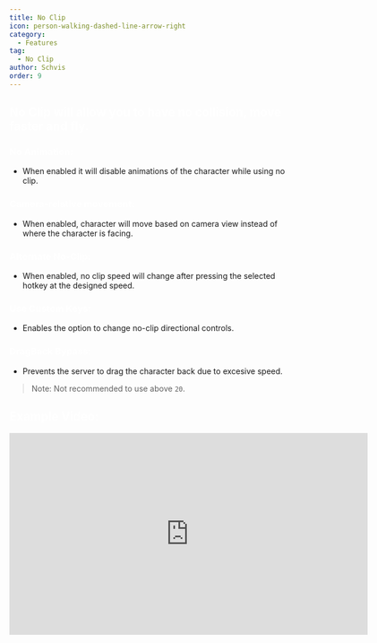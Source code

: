 ```yaml
---
title: No Clip
icon: person-walking-dashed-line-arrow-right
category:
  - Features
tag:
  - No Clip
author: Schvis
order: 9
---
```


## <span style='color:white;'>No Clip will allow you to have no collision, move faster and fly.</span>
### <span style='color:white;'>No Animation:</span>
- When enabled it will disable animations of the character while using no clip.
### <span style='color:white;'>Camera-relative movement:</span>
- When enabled, character will move based on camera view instead of where the character is facing.
### <span style='color:white;'>Alternate No-Clip:</span>
- When enabled, no clip speed will change after pressing the selected hotkey at the designed speed.
### <span style='color:white;'>Use Custom Keys:</span>
- Enables the option to change no-clip directional controls.
### <span style='color:white;'>DragBack Bypass:</span>
- Prevents the server to drag the character back due to excesive speed.

> Note: Not recommended to use above `20`.

## <span style='color:white;'>Example Video:</span>

<iframe width="640" height="360" src="https://www.youtube.com/embed/nPdq-yzBt3k?list=PL5eI1Tb64p56g27qfYk7VuFTz4FK6YrKa" title="Korepi - NoClip" frameborder="0" allow="accelerometer; autoplay; clipboard-write; encrypted-media; gyroscope; picture-in-picture; web-share" allowfullscreen></iframe>